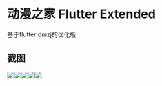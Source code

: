# 动漫之家 Flutter Extended

基于flutter dmzj的优化版

## 截图

![](https://github.com/tom8zds/dmzj_flutter/raw/master/ScreenShots/comic.jpg)![](https://github.com/tom8zds/dmzj_flutter/raw/master/ScreenShots/novel.jpg)![](https://github.com/tom8zds/dmzj_flutter/raw/master/ScreenShots/news.jpg)![](https://github.com/tom8zds/dmzj_flutter/raw/master/ScreenShots/comic.jpg)![](https://github.com/tom8zds/dmzj_flutter/raw/master/ScreenShots/detail.jpg)

